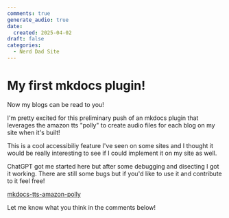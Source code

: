 ```yaml
---
comments: true
generate_audio: true
date:
  created: 2025-04-02
draft: false
categories:
  - Nerd Dad Site
---
```

# My first mkdocs plugin!

Now my blogs can be read to you!
<!-- more -->
I'm pretty excited for this preliminary push of an mkdocs plugin that leverages the amazon tts "polly" to create audio files for each blog on my site when it's built!

This is a cool accessibiliy feature I've seen on some sites and I thought it would be really interesting to see if I could implement it on my site as well.

ChatGPT got me started here but after some debugging and disecting I got it working. There are still some bugs but if you'd like to use it and contribute to it feel free!

[mkdocs-tts-amazon-polly](https://github.com/nerddotdad/mkdocs-tts-amazon-polly)

Let me know what you think in the comments below!